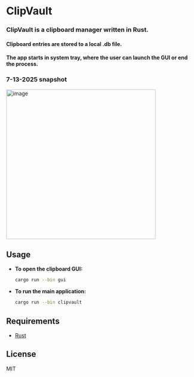 # ClipVault

### ClipVault is a clipboard manager written in Rust. 
#### Clipboard entries are stored to a local .db file. 
#### The app starts in system tray, where the user can launch the GUI or end the process.
### 7-13-2025 snapshot
<img width="400" height="400" alt="image" src="https://github.com/user-attachments/assets/0dd74c62-2de3-4eb3-a540-f15413a4019e" />




## Usage

- **To open the clipboard GUI:**
    ```sh
    cargo run --bin gui
    ```

- **To run the main application:**
    ```sh
    cargo run --bin clipvault
    ```

## Requirements

- [Rust](https://www.rust-lang.org/tools/install)

## License

MIT

